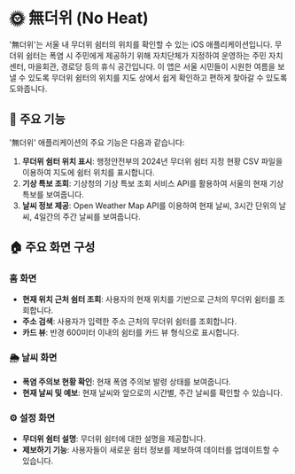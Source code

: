 # 🌞 無더위 (No Heat)

'無더위'는 서울 내 무더위 쉼터의 위치를 확인할 수 있는 iOS 애플리케이션입니다. 무더위 쉼터는 폭염 시 주민에게 제공하기 위해 자치단체가 지정하여 운영하는 주민 자치센터, 마을회관, 경로당 등의 휴식 공간입니다. 이 앱은 서울 시민들이 시원한 여름을 보낼 수 있도록 무더위 쉼터의 위치를 지도 상에서 쉽게 확인하고 편하게 찾아갈 수 있도록 도와줍니다.

## 📱 주요 기능
'無더위' 애플리케이션의 주요 기능은 다음과 같습니다:
1. **무더위 쉼터 위치 표시**: 행정안전부의 2024년 무더위 쉼터 지정 현황 CSV 파일을 이용하여 지도에 쉼터 위치를 표시합니다.
2. **기상 특보 조회**: 기상청의 기상 특보 조회 서비스 API를 활용하여 서울의 현재 기상 특보를 보여줍니다.
3. **날씨 정보 제공**: Open Weather Map API를 이용하여 현재 날씨, 3시간 단위의 날씨, 4일간의 주간 날씨를 보여줍니다.

## 🏠 주요 화면 구성
### 홈 화면
- **현재 위치 근처 쉼터 조회**: 사용자의 현재 위치를 기반으로 근처의 무더위 쉼터를 조회합니다.
- **주소 검색**: 사용자가 입력한 주소 근처의 무더위 쉼터를 조회합니다.
- **카드 뷰**: 반경 600미터 이내의 쉼터를 카드 뷰 형식으로 표시합니다.

### 🌦️ 날씨 화면
- **폭염 주의보 현황 확인**: 현재 폭염 주의보 발령 상태를 보여줍니다.
- **현재 날씨 및 예보**: 현재 날씨와 앞으로의 시간별, 주간 날씨를 확인할 수 있습니다.

### ⚙️ 설정 화면
- **무더위 쉼터 설명**: 무더위 쉼터에 대한 설명을 제공합니다.
- **제보하기 기능**: 사용자들이 새로운 쉼터 정보를 제보하여 데이터를 업데이트할 수 있습니다.
